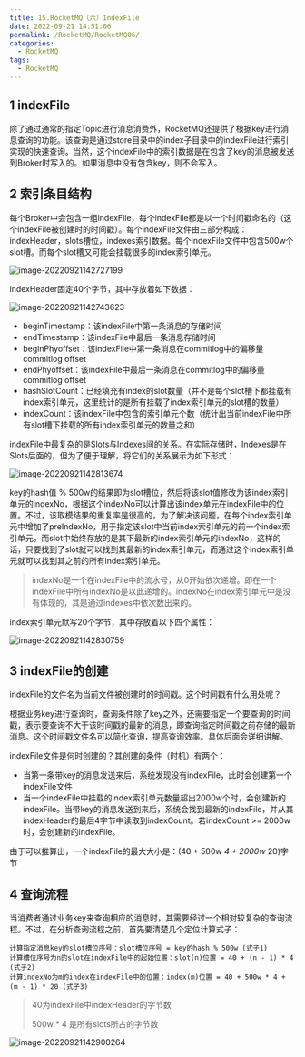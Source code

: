 ```yaml
---
title: 15.RocketMQ（六）IndexFile
date: 2022-09-21 14:51:06
permalink: /RocketMQ/RocketMQ06/
categories: 
  - RocketMQ
tags: 
  - RocketMQ
---
```


## 1 indexFile

除了通过通常的指定Topic进行消息消费外，RocketMQ还提供了根据key进行消息查询的功能。该查询是通过store目录中的index子目录中的indexFile进行索引实现的快速查询。当然，这个indexFile中的索引数据是在包含了key的消息被发送到Broker时写入的。如果消息中没有包含key，则不会写入。

## 2 索引条目结构

每个Broker中会包含一组indexFile，每个indexFile都是以一个时间戳命名的（这个indexFile被创建时的时间戳）。每个indexFile文件由三部分构成：indexHeader，slots槽位，indexes索引数据。每个indexFile文件中包含500w个slot槽。而每个slot槽又可能会挂载很多的index索引单元。

![image-20220921142727199](https://img-blog.csdnimg.cn/img_convert/6775cbfb38a4a506846391e4bb6f38f7.png)

indexHeader固定40个字节，其中存放着如下数据：

![image-20220921142743623](https://img-blog.csdnimg.cn/img_convert/dabe116365afad4b3c87436f631579dc.png)

- beginTimestamp：该indexFile中第一条消息的存储时间
- endTimestamp：该indexFile中最后一条消息存储时间
- beginPhyoffset：该indexFile中第一条消息在commitlog中的偏移量commitlog offset
- endPhyoffset：该indexFile中最后一条消息在commitlog中的偏移量commitlog offset
- hashSlotCount：已经填充有index的slot数量（并不是每个slot槽下都挂载有index索引单元，这里统计的是所有挂载了index索引单元的slot槽的数量）
- indexCount：该indexFile中包含的索引单元个数（统计出当前indexFile中所有slot槽下挂载的所有index索引单元的数量之和）

indexFile中最复杂的是Slots与Indexes间的关系。在实际存储时，Indexes是在Slots后面的，但为了便于理解，将它们的关系展示为如下形式：

![image-20220921142813674](https://img-blog.csdnimg.cn/img_convert/060904c6f6b54d81c3f31a0615328de0.png)

key的hash值 % 500w的结果即为slot槽位，然后将该slot值修改为该index索引单元的indexNo，根据这个indexNo可以计算出该index单元在indexFile中的位置。不过，该取模结果的重复率是很高的，为了解决该问题，在每个index索引单元中增加了preIndexNo，用于指定该slot中当前index索引单元的前一个index索引单元。而slot中始终存放的是其下最新的index索引单元的indexNo，这样的话，只要找到了slot就可以找到其最新的index索引单元，而通过这个index索引单元就可以找到其之前的所有index索引单元。

> indexNo是一个在indexFile中的流水号，从0开始依次递增。即在一个indexFile中所有indexNo是以此递增的。indexNo在index索引单元中是没有体现的，其是通过indexes中依次数出来的。

index索引单元默写20个字节，其中存放着以下四个属性：

![image-20220921142830759](https://img-blog.csdnimg.cn/img_convert/b23e3586763ff90404e8c0876a8a07d2.png)

## 3 indexFile的创建

indexFile的文件名为当前文件被创建时的时间戳。这个时间戳有什么用处呢？

根据业务key进行查询时，查询条件除了key之外，还需要指定一个要查询的时间戳，表示要查询不大于该时间戳的最新的消息，即查询指定时间戳之前存储的最新消息。这个时间戳文件名可以简化查询，提高查询效率。具体后面会详细讲解。

indexFile文件是何时创建的？其创建的条件（时机）有两个：

- 当第一条带key的消息发送来后，系统发现没有indexFile，此时会创建第一个indexFile文件
- 当一个indexFile中挂载的index索引单元数量超出2000w个时，会创建新的indexFile。当带key的消息发送到来后，系统会找到最新的indexFile，并从其indexHeader的最后4字节中读取到indexCount。若indexCount >= 2000w时，会创建新的indexFile。

由于可以推算出，一个indexFile的最大大小是：(40 + 500w *4 + 2000w* 20)字节

## 4 查询流程

当消费者通过业务key来查询相应的消息时，其需要经过一个相对较复杂的查询流程。不过，在分析查询流程之前，首先要清楚几个定位计算式子：

```
计算指定消息key的slot槽位序号：slot槽位序号 = key的hash % 500w (式子1)
计算槽位序号为n的slot在indexFile中的起始位置：slot(n)位置 = 40 + (n - 1) * 4 (式子2)
计算indexNo为m的index在indexFile中的位置：index(m)位置 = 40 + 500w * 4 + (m - 1) * 20 (式子3)
```

> 40为indexFile中indexHeader的字节数
>
> 500w * 4 是所有slots所占的字节数

![image-20220921142900264](https://img-blog.csdnimg.cn/img_convert/516399ba215ab16496a14238091d2a88.png)